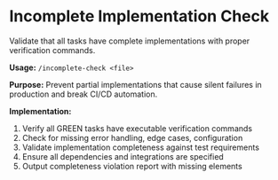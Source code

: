 # Incomplete Implementation Check

Validate that all tasks have complete implementations with proper verification commands.

**Usage:** `/incomplete-check <file>`

**Purpose:** Prevent partial implementations that cause silent failures in production and break CI/CD automation.

**Implementation:**
1. Verify all GREEN tasks have executable verification commands
2. Check for missing error handling, edge cases, configuration
3. Validate implementation completeness against test requirements
4. Ensure all dependencies and integrations are specified
5. Output completeness violation report with missing elements
